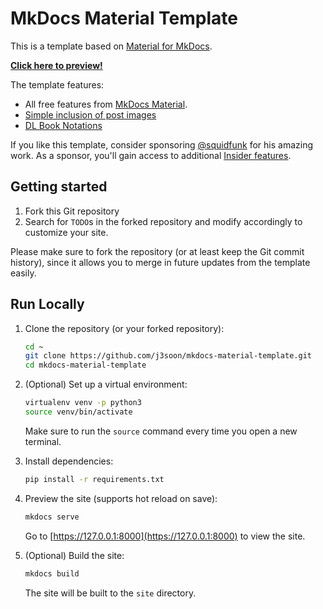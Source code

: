 # MkDocs Material Template

This is a template based on [Material for MkDocs](https://github.com/squidfunk/mkdocs-material).

[**Click here to preview!**](https://j3soon.github.io/mkdocs-material-template/)

The template features:

- All free features from [MkDocs Material](https://squidfunk.github.io/mkdocs-material/).
- [Simple inclusion of post images](https://j3soon.github.io/mkdocs-material-template/styling-syntaxes/)
- [DL Book Notations](https://j3soon.github.io/mkdocs-material-template/dlbook-notations/)

If you like this template, consider sponsoring [@squidfunk](https://github.com/sponsors/squidfunk) for his amazing work. As a sponsor, you'll gain access to additional [Insider features](https://squidfunk.github.io/mkdocs-material/insiders/benefits/).

## Getting started

1. Fork this Git repository
2. Search for `TODO`s in the forked repository and modify accordingly to customize your site.

Please make sure to fork the repository (or at least keep the Git commit history), since it allows you to merge in future updates from the template easily.

## Run Locally

1. Clone the repository (or your forked repository):

   ```sh
   cd ~
   git clone https://github.com/j3soon/mkdocs-material-template.git
   cd mkdocs-material-template
   ```

2. (Optional) Set up a virtual environment:

   ```sh
   virtualenv venv -p python3
   source venv/bin/activate
   ```

   Make sure to run the `source` command every time you open a new terminal.

3. Install dependencies:

   ```sh
   pip install -r requirements.txt
   ```

4. Preview the site (supports hot reload on save):

   ```sh
   mkdocs serve
   ```

   Go to [https://127.0.0.1:8000](https://127.0.0.1:8000) to view the site.

5. (Optional) Build the site:

   ```sh
   mkdocs build
   ```

   The site will be built to the `site` directory.
